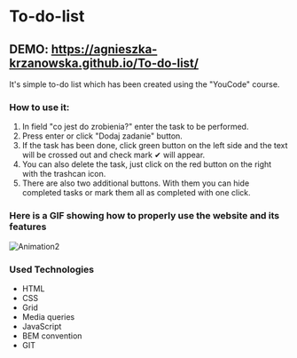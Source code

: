 # To-do-list
## DEMO: https://agnieszka-krzanowska.github.io/To-do-list/
It's simple to-do list which has been created using the "YouCode" course.

### How to use it:
1. In field "co jest do zrobienia?" enter the task to be performed.
2. Press enter or click "Dodaj zadanie" button.
3. If the task has been done, click green button on the left side and the text will be crossed out and check mark &#10004; will appear.
4. You can also delete the task, just click on the red button on the right with the trashcan icon.
5. There are also two additional buttons. With them you can hide completed tasks or mark them all as completed with one click.

### Here is a GIF showing how to properly use the website and its features

![Animation2](https://user-images.githubusercontent.com/116174956/229593820-69c5e770-d07d-455a-a3b3-046f99b1aea7.gif)


### Used Technologies
- HTML
- CSS
- Grid
- Media queries
- JavaScript
- BEM convention
- GIT
